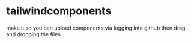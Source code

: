 # tailwindcomponents

make it so you can upload components via logging into github then drag and dropping the files
